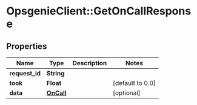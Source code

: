 # OpsgenieClient::GetOnCallResponse

## Properties
Name | Type | Description | Notes
------------ | ------------- | ------------- | -------------
**request_id** | **String** |  | 
**took** | **Float** |  | [default to 0.0]
**data** | [**OnCall**](OnCall.md) |  | [optional] 


